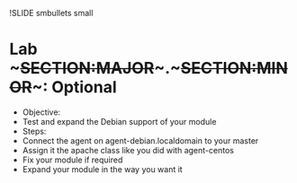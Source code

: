 !SLIDE smbullets small
# Lab ~~~SECTION:MAJOR~~~.~~~SECTION:MINOR~~~: Optional

* Objective:
 * Test and expand the Debian support of your module
* Steps:
 * Connect the agent on agent-debian.localdomain to your master
 * Assign it the apache class like you did with agent-centos
 * Fix your module if required
 * Expand your module in the way you want it

